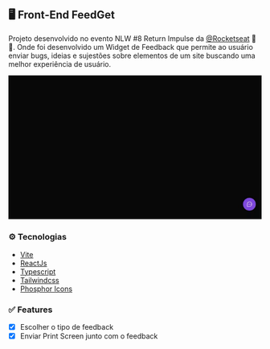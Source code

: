 ## 🖥 Front-End FeedGet 

Projeto desenvolvido no evento NLW #8 Return Impulse da [@Rocketseat](https://www.rocketseat.com.br/) 💜🚀.
Onde foi desenvolvido um Widget de Feedback que permite ao usuário enviar bugs, ideias e sujestões sobre elementos de um site buscando uma melhor experiência de usuário.

![cover](.github/feedback-widget.gif)

### ⚙️ Tecnologias

* [Vite](https://vitejs.dev/)
* [ReactJs](https://react.dev/)
* [Typescript](https://www.typescriptlang.org/)
* [Tailwindcss](https://tailwindcss.com/)
* [Phosphor Icons](https://phosphoricons.com/)

### ✅ Features

-   [X]  Escolher o tipo de feedback
-   [X]  Enviar Print Screen junto com o feedback 
